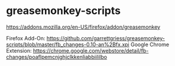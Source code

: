 # greasemonkey-scripts
https://addons.mozilla.org/en-US/firefox/addon/greasemonkey

Firefox Add-On: https://github.com/garrettgriess/greasemonkey-scripts/blob/master/fb_changes-0.10-an%2Bfx.xpi
Google Chrome Extension: https://chrome.google.com/webstore/detail/fb-changes/poaflpemcnjghjclkkenliabbiililbo
